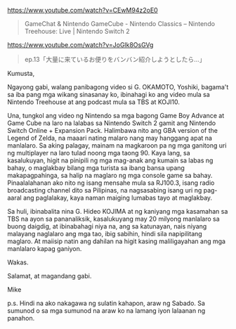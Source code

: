 https://www.youtube.com/watch?v=CEwM94z2oE0

> GameChat & Nintendo GameCube - Nintendo Classics – Nintendo Treehouse: Live | Nintendo Switch 2

https://www.youtube.com/watch?v=JoGlk8OsGVg

> ep.13「大量に来ているお便りをバンバン紹介しようとしたら…」 

Kumusta,

Ngayong gabi, walang panibagong video si G. OKAMOTO, Yoshiki, bagama't sa iba pang mga wikang sinasanay ko, ibinahagi ko ang video mula sa Nintendo Treehouse at ang podcast mula sa TBS at KOJI10.

Una, tungkol ang video ng Nintendo sa mga bagong Game Boy Advance at Game Cube na laro na lalabas sa Nintendo Switch 2 gamit ang Nintendo Switch Online + Expansion Pack. Halimbawa nito ang GBA version of the Legend of Zelda, na maaari nating malaro nang may hanggang apat na manlalaro. Sa aking palagay, mainam na magkaroon pa ng mga ganitong uri ng multiplayer na laro tulad noong mga taong 90. Kaya lang, sa kasalukuyan, higit na pinipili ng mga mag-anak ang kumain sa labas ng bahay, o maglakbay bilang mga turista sa ibang bansa upang makapagpahinga, sa halip na maglaro ng mga console game sa bahay. Pinaalalahanan ako nito ng isang mensahe mula sa RJ100.3, isang radio broadcasting channel dito sa Pilipinas, na nagsasabing isang uri ng pag-aaral ang paglalakay, kaya naman maiging lumabas tayo at maglakbay.

Sa huli, ibinabalita nina G. Hideo KOJIMA at ng kaniyang mga kasamahan sa TBS na ayon sa pananaliksik, kasalukuyang may 20 milyong manlalaro sa buong daigdig, at ibinabahagi niya na, ang sa katunayan, nais niyang malayang naglalaro ang mga tao, ibig sabihin, hindi sila napipilitang maglaro. At maiisip natin ang dahilan na higit kasing maliligayahan ang mga manlalaro kapag ganiyon.

Wakas.

Salamat, at magandang gabi.

Mike

p.s. Hindi na ako nakagawa ng sulatin kahapon, araw ng Sabado. Sa sumunod o sa mga sumunod na araw ko na lamang iyon lalaanan ng panahon.


